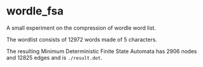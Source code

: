 # wordle_fsa
A small experiment on the compression of wordle word list.

The wordlist consists of 12972 words made of 5 characters.

The resulting Minimum Deterministic Finite State Automata has 2906 nodes and
12825 edges and is `./result.dot`.